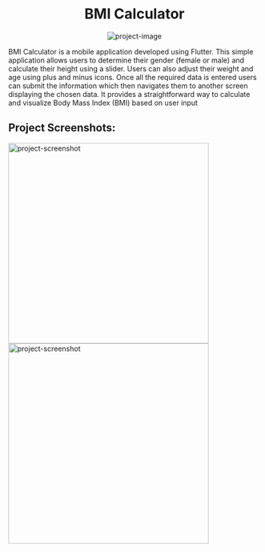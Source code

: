<h1 align="center" id="title">BMI Calculator</h1>

<p align="center"><img src="https://imgs.search.brave.com/GMnOJEfL7XDA-D_CLIRiVZHEI8ILR9Zji2evu5Dsj38/rs:fit:500:0:0/g:ce/aHR0cHM6Ly92dGxv/Z28uY29tL3dwLWNv/bnRlbnQvdXBsb2Fk/cy8yMDIxLzA5L2Jt/aS1ncm91cC12ZWN0/b3ItbG9nby1zbWFs/bC5wbmc" alt="project-image"></p>

<p id="description">BMI Calculator is a mobile application developed using Flutter. This simple application allows users to determine their gender (female or male) and calculate their height using a slider. Users can also adjust their weight and age using plus and minus icons. Once all the required data is entered users can submit the information which then navigates them to another screen displaying the chosen data. It provides a straightforward way to calculate and visualize Body Mass Index (BMI) based on user input</p>

<h2>Project Screenshots:</h2>

<img src="https://i.postimg.cc/7YVjH3dB/410754066-830495185492941-6100967838840511848-n.jpg" alt="project-screenshot" width="400" height="400/">

<img src="https://i.postimg.cc/cCTTSmCw/410360350-712706667503493-6843620092201016498-n.jpg" alt="project-screenshot" width="400" height="400/">
